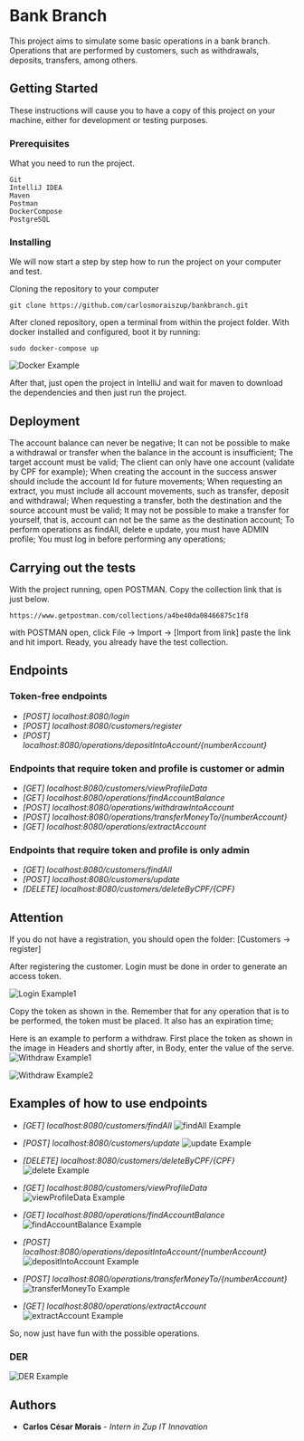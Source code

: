 # Bank Branch

This project aims to simulate some basic operations in a bank branch. 
Operations that are performed by customers, such as withdrawals, deposits, transfers, among others.

## Getting Started

These instructions will cause you to have a copy of this project on your machine, either for development or testing purposes.

### Prerequisites

What you need to run the project.
```
Git
IntelliJ IDEA
Maven
Postman
DockerCompose
PostgreSQL
```

### Installing

We will now start a step by step how to run the project on your computer and test.

Cloning the repository to your computer
```
git clone https://github.com/carlosmoraiszup/bankbranch.git
```
After cloned repository, open a terminal from within the project folder.
With docker installed and configured, boot it by running:
```
sudo docker-compose up
```
![Docker Example](imagens/dockercompose.png)

After that, just open the project in IntelliJ and wait for maven to download the 
dependencies and then just run the project.

## Deployment

The account balance can never be negative;
It can not be possible to make a withdrawal or transfer when the balance in the account is insufficient;
The target account must be valid;
The client can only have one account (validate by CPF for example);
When creating the account in the success answer should include the account Id for future
movements;
When requesting an extract, you must include all account movements, such as
transfer, deposit and withdrawal;
When requesting a transfer, both the destination and the source account must be
valid;
It may not be possible to make a transfer for yourself, that is, account
can not be the same as the destination account;
To perform operations as findAll, delete e update, you must have ADMIN profile;
You must log in before performing any operations;

## Carrying out the tests
With the project running, open POSTMAN.
Copy the collection link that is just below.
```
https://www.getpostman.com/collections/a4be40da08466875c1f8
```
with POSTMAN open, click File -> Import -> [Import from link]
paste the link and hit import. Ready, you already have the test collection.

## Endpoints
### Token-free endpoints

* *[POST] localhost:8080/login*
* *[POST] localhost:8080/customers/register*
* *[POST] localhost:8080/operations/depositIntoAccount/{numberAccount}*

### Endpoints that require token and profile is customer or admin

* *[GET] localhost:8080/customers/viewProfileData*
* *[GET] localhost:8080/operations/findAccountBalance*
* *[POST] localhost:8080/operations/withdrawIntoAccount*
* *[POST] localhost:8080/operations/transferMoneyTo/{numberAccount}*
* *[GET] localhost:8080/operations/extractAccount*

### Endpoints that require token and profile is only admin

* *[GET] localhost:8080/customers/findAll*
* *[POST] localhost:8080/customers/update*
* *[DELETE] localhost:8080/customers/deleteByCPF/{CPF}*

## Attention

If you do not have a registration, you should open the folder: [Customers -> register]

After registering the customer. Login must be done in order to generate an access token.

![Login Example1](imagens/login.png)

Copy the token as shown in the. Remember that for any operation that is to be performed,
the token must be placed. It also has an expiration time;

Here is an example to perform a withdraw. 
First place the token as shown in the image in Headers and shortly after, in Body, enter the value of the serve.
![Withdraw Example1](imagens/whitdraw1.png)

![Withdraw Example2](imagens/withdraw2.png)

## Examples of how to use endpoints

* *[GET] localhost:8080/customers/findAll*
![findAll Example](imagens/findAll.png)

* *[POST] localhost:8080/customers/update*
![update Example](imagens/update.png)

* *[DELETE] localhost:8080/customers/deleteByCPF/{CPF}*
![delete Example](imagens/deleteByCPF.png)

* *[GET] localhost:8080/customers/viewProfileData*
![viewProfileData Example](imagens/viewProfileData.png)

* *[GET] localhost:8080/operations/findAccountBalance*
![findAccountBalance Example](imagens/findAccountBalance.png)

* *[POST] localhost:8080/operations/depositIntoAccount/{numberAccount}*
![depositIntoAccount Example](imagens/depositIntoAccount.png)

* *[POST] localhost:8080/operations/transferMoneyTo/{numberAccount}*
![transferMoneyTo Example](imagens/transferMoney.png)

* *[GET] localhost:8080/operations/extractAccount*
![extractAccount Example](imagens/extractAccount.png)


So, now just have fun with the possible operations.

### DER
![DER Example](imagens/DER.png)

## Authors

* **Carlos César Morais** - *Intern in Zup IT Innovation*


